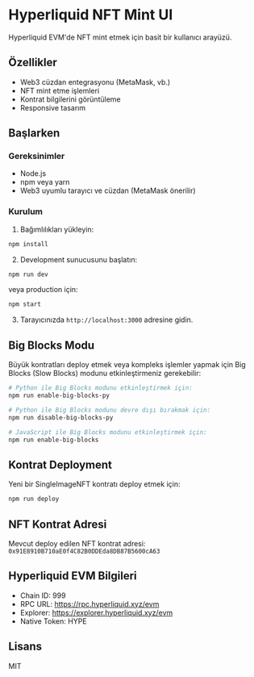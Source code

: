 # Hyperliquid NFT Mint UI

Hyperliquid EVM'de NFT mint etmek için basit bir kullanıcı arayüzü.

## Özellikler

- Web3 cüzdan entegrasyonu (MetaMask, vb.)
- NFT mint etme işlemleri
- Kontrat bilgilerini görüntüleme
- Responsive tasarım

## Başlarken

### Gereksinimler

- Node.js
- npm veya yarn
- Web3 uyumlu tarayıcı ve cüzdan (MetaMask önerilir)

### Kurulum

1. Bağımlılıkları yükleyin:

```bash
npm install
```

2. Development sunucusunu başlatın:

```bash
npm run dev
```

veya production için:

```bash
npm start
```

3. Tarayıcınızda `http://localhost:3000` adresine gidin.

## Big Blocks Modu

Büyük kontratları deploy etmek veya kompleks işlemler yapmak için Big Blocks (Slow Blocks) modunu etkinleştirmeniz gerekebilir:

```bash
# Python ile Big Blocks modunu etkinleştirmek için:
npm run enable-big-blocks-py

# Python ile Big Blocks modunu devre dışı bırakmak için:
npm run disable-big-blocks-py

# JavaScript ile Big Blocks modunu etkinleştirmek için:
npm run enable-big-blocks
```

## Kontrat Deployment

Yeni bir SingleImageNFT kontratı deploy etmek için:

```bash
npm run deploy
```

## NFT Kontrat Adresi

Mevcut deploy edilen NFT kontrat adresi: `0x91E8910B710aE0f4C82B0DDEda8DB87B5600cA63`

## Hyperliquid EVM Bilgileri

- Chain ID: 999
- RPC URL: https://rpc.hyperliquid.xyz/evm
- Explorer: https://explorer.hyperliquid.xyz/evm
- Native Token: HYPE

## Lisans

MIT
